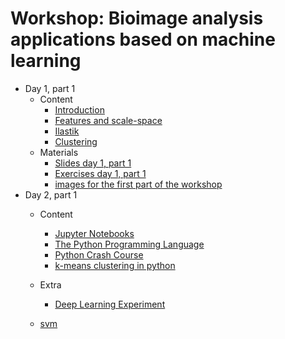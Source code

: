 
# Workshop: Bioimage analysis applications based on machine learning

* Day 1, part 1
  * Content
    * [Introduction](./slides_day1.revealjs.htm#/1)
    * [Features and scale-space](./slides_day1.revealjs.htm#/2/2)
    * [Ilastik](./slides_day1.revealjs.htm#/5/2)
    * [Clustering](./slides_day1.revealjs.htm#/6)
  * Materials 
    * [Slides day 1, part 1](./slides_day1.revealjs.htm)
    * [Exercises day 1, part 1](https://github.com/MontpellierRessourcesImagerie/mri-workshop-machine-learning/blob/master/day01/part01/exercises.pdf)
    * [images for the first part of the workshop](http://dev.mri.cnrs.fr/attachments/download/2404/images.zip)
* Day 2, part 1
  * Content
    * [Jupyter Notebooks](https://colab.research.google.com/github/MontpellierRessourcesImagerie/python_in_an_hour/blob/master/PIAH_01_jupyter.ipynb)
    * [The Python Programming Language](https://colab.research.google.com/github/MontpellierRessourcesImagerie/python_in_an_hour/blob/master/PIAH_02_python.ipynb)
    * [Python Crash Course](https://colab.research.google.com/github/MontpellierRessourcesImagerie/python_in_an_hour/blob/master/PIAH_03_crash.ipynb)
    * [k-means clustering in python](https://colab.research.google.com/github/MontpellierRessourcesImagerie/python_in_an_hour/blob/master/PIAH_04_cluster.ipynb)
  * Extra
    * [Deep Learning Experiment](https://github.com/MontpellierRessourcesImagerie/DL_EXP_PC/wiki)

  * [svm](https://drive.google.com/drive/folders/146RcSKZcMH_nt5SFaQ6EK0E0Ls444TlW?usp=sharing)
